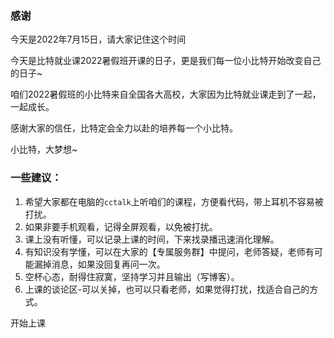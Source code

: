 ### 感谢

今天是2022年7月15日，请大家记住这个时间

今天是比特就业课2022暑假班开课的日子，更是我们每一位小比特开始改变自己的日子~

咱们2022暑假班的小比特来自全国各大高校，大家因为比特就业课走到了一起，一起成长。

感谢大家的信任，比特定会全力以赴的培养每一个小比特。

小比特，大梦想~



### 一些建议：

1. 希望大家都在电脑的`cctalk`上听咱们的课程，方便看代码，带上耳机不容易被打扰。
2. 如果非要手机观看，记得全屏观看，以免被打扰。
3. 课上没有听懂，可以记录上课的时间，下来找录播迅速消化理解。
4. 有知识没有学懂，可以在大家的【专属服务群】中提问，老师答疑，老师有可能漏掉消息，如果没回复再问一次。
5. 空杯心态，耐得住寂寞，坚持学习并且输出（写博客）。
6. 上课的谈论区-可以关掉，也可以只看老师，如果觉得打扰，找适合自己的方式。



开始上课



